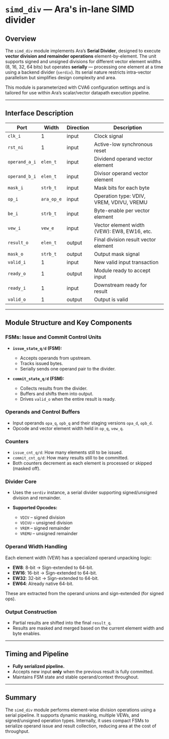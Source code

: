# `simd_div` — Ara's in-lane SIMD divider

## Overview

The `simd_div` module implements Ara’s **Serial Divider**, designed to execute **vector division and remainder operations** element-by-element. The unit supports signed and unsigned divisions for different vector element widths (8, 16, 32, 64 bits) but operates **serially** — processing one element at a time using a backend divider (`serdiv`). Its serial nature restricts intra-vector parallelism but simplifies design complexity and area.

This module is parameterized with CVA6 configuration settings and is tailored for use within Ara’s scalar/vector datapath execution pipeline.

---

## Interface Description

| Port         | Width                   | Direction | Description |
|--------------|-------------------------|-----------|-------------|
| `clk_i`      | 1                       | input     | Clock signal |
| `rst_ni`     | 1                       | input     | Active-low synchronous reset |
| `operand_a_i`| `elen_t`                | input     | Dividend operand vector element |
| `operand_b_i`| `elen_t`                | input     | Divisor operand vector element |
| `mask_i`     | `strb_t`                | input     | Mask bits for each byte |
| `op_i`       | `ara_op_e`              | input     | Operation type: VDIV, VREM, VDIVU, VREMU |
| `be_i`       | `strb_t`                | input     | Byte-enable per vector element |
| `vew_i`      | `vew_e`                 | input     | Vector element width (VEW): EW8, EW16, etc. |
| `result_o`   | `elen_t`                | output    | Final division result vector element |
| `mask_o`     | `strb_t`                | output    | Output mask signal |
| `valid_i`    | 1                       | input     | New valid input transaction |
| `ready_o`    | 1                       | output    | Module ready to accept input |
| `ready_i`    | 1                       | input     | Downstream ready for result |
| `valid_o`    | 1                       | output    | Output is valid |

---

## Module Structure and Key Components

### FSMs: Issue and Commit Control Units

- **`issue_state_q/d` (FSM):**
  - Accepts operands from upstream.
  - Tracks issued bytes.
  - Serially sends one operand pair to the divider.

- **`commit_state_q/d` (FSM):**
  - Collects results from the divider.
  - Buffers and shifts them into output.
  - Drives `valid_o` when the entire result is ready.

### Operands and Control Buffers

- Input operands `opa_q`, `opb_q` and their staging versions `opa_d`, `opb_d`.
- Opcode and vector element width held in `op_q`, `vew_q`.

### Counters

- `issue_cnt_q/d`: How many elements still to be issued.
- `commit_cnt_q/d`: How many results still to be committed.
- Both counters decrement as each element is processed or skipped (masked off).

### Divider Core

- Uses the `serdiv` instance, a serial divider supporting signed/unsigned division and remainder.

- **Supported Opcodes:**
  - `VDIV` – signed division
  - `VDIVU` – unsigned division
  - `VREM` – signed remainder
  - `VREMU` – unsigned remainder

### Operand Width Handling

Each element width (VEW) has a specialized operand unpacking logic:

- **EW8**: 8-bit → Sign-extended to 64-bit.
- **EW16**: 16-bit → Sign-extended to 64-bit.
- **EW32**: 32-bit → Sign-extended to 64-bit.
- **EW64**: Already native 64-bit.

These are extracted from the operand unions and sign-extended (for signed ops).

### Output Construction

- Partial results are shifted into the final `result_q`.
- Results are masked and merged based on the current element width and byte enables.

---

## Timing and Pipeline

- **Fully serialized pipeline.**
- Accepts new input **only** when the previous result is fully committed.
- Maintains FSM state and stable operand/context throughout.

---

## Summary

The `simd_div` module performs element-wise division operations using a serial pipeline. It supports dynamic masking, multiple VEWs, and signed/unsigned operation types. Internally, it uses compact FSMs to serialize operand issue and result collection, reducing area at the cost of throughput.
